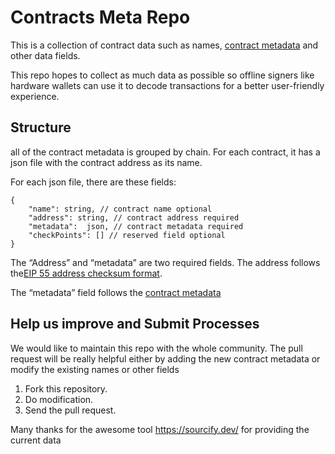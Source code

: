 # Contracts Meta Repo
This is a collection of contract data such as names, [contract metadata](https://docs.soliditylang.org/en/v0.8.6/metadata.html) and other data fields.

This repo hopes to collect as much data as possible so offline signers like hardware wallets can use it to decode transactions for a better user-friendly experience.

## Structure
all of the contract metadata is grouped by chain. For each contract, it has a json file with  the contract address as its name.

For each json file, there are these fields:

```
{
    "name": string, // contract name optional
    "address": string, // contract address required
    "metadata":  json, // contract metadata required
    "checkPoints": [] // reserved field optional
}
```
The “Address” and “metadata” are two required fields. The address follows the[EIP 55 address checksum format](https://github.com/ethereum/EIPs/issues/55).

The “metadata” field follows the [contract metadata](https://docs.soliditylang.org/en/v0.8.6/metadata.html)



## Help us improve and Submit Processes
We would like to maintain this repo with the whole community. The pull request will be really helpful either by adding the new contract metadata or modify the existing names or other fields

1. Fork this repository.
2. Do modification.
3. Send the pull request.

Many thanks for the awesome tool https://sourcify.dev/ for providing the current data